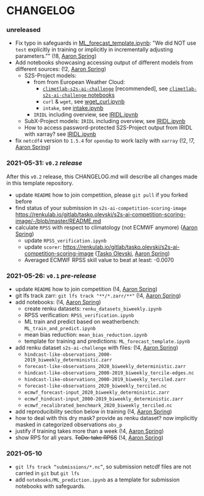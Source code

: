 # CHANGELOG

### unreleased

- Fix typo in safeguards in [ML_forecast_template.ipynb](https://renkulab.io/gitlab/aaron.spring/s2s-ai-challenge-template/-/blob/master/notebooks/ML_forecast_template.ipynb): "We did NOT use `test` explicitly in training or implicitly in incrementally adjusting parameters."" (!8, [Aaron Spring](https://renkulab.io/gitlab/aaron.spring))
- Add notebooks showcasing accessing output of different models from different sources: (!2, [Aaron Spring](https://renkulab.io/gitlab/aaron.spring))
    - S2S-Project models:
        - from from European Weather Cloud:
            - [`climetlab-s2s-ai-challenge`](https://github.com/ecmwf-lab/climetlab-s2s-ai-challenge/) [recommended], see [`climetlab-s2s-ai-challenge` notebooks](https://github.com/ecmwf-lab/climetlab-s2s-ai-challenge/tree/main/notebooks)
            - `curl` & `wget`, see [wget_curl.ipynb](https://renkulab.io/gitlab/aaron.spring/s2s-ai-challenge-template/-/blob/master/notebooks/data_access/wget_curl.ipynb)
            - `intake`, see [intake.ipynb](https://renkulab.io/gitlab/aaron.spring/s2s-ai-challenge-template/-/blob/master/notebooks/data_access/intake.ipynb)
        - `IRIDL` including overview, see [IRIDL.ipynb](https://renkulab.io/gitlab/aaron.spring/s2s-ai-challenge-template/-/blob/master/notebooks/data_access/IRIDL.ipynb)
    - SubX-Project models: `IRIDL` including overview, see [IRIDL.ipynb](https://renkulab.io/gitlab/aaron.spring/s2s-ai-challenge-template/-/blob/master/notebooks/data_access/IRIDL.ipynb)
    - How to access password-protected S2S-Project output from IRIDL with xarray? see [IRIDL.ipynb](https://renkulab.io/gitlab/aaron.spring/s2s-ai-challenge-template/-/blob/master/notebooks/data_access/IRIDL.ipynb)
- fix `netcdf4` version to `1.5.4` for `opendap` to work lazily with `xarray` (!2, !7, [Aaron Spring](https://renkulab.io/gitlab/aaron.spring))


### 2021-05-31: `v0.2` *release*

After this `v0.2` release, this CHANGELOG.md will describe all changes made in this template repository.

- update `README` how to join competition, please `git pull` if you forked before
- find status of your submission in `s2s-ai-competition-scoring-image` https://renkulab.io/gitlab/tasko.olevski/s2s-ai-competition-scoring-image/-/blob/master/README.md 
- calculate `RPSS` with respect to climatology (not ECMWF anymore) ([Aaron Spring](https://renkulab.io/gitlab/aaron.spring))
    - update `RPSS_verification.ipynb`
    - update `scorer`: https://renkulab.io/gitlab/tasko.olevski/s2s-ai-competition-scoring-image ([Tasko Olevski](https://renkulab.io/gitlab/tasko.olevski), [Aaron Spring](https://renkulab.io/gitlab/aaron.spring))
    - Averaged ECMWF RPSS skill value to beat at least: -0.0070


### 2021-05-26: `v0.1` *pre-release*

- update `README` how to join competition (!4, [Aaron Spring](https://renkulab.io/gitlab/aaron.spring))
- git lfs track zarr: `git lfs track "**/*.zarr/**"` (!4, [Aaron Spring](https://renkulab.io/gitlab/aaron.spring))
- add notebooks: (!4, [Aaron Spring](https://renkulab.io/gitlab/aaron.spring))
    - create renku datasets: `renku_datasets_biweekly.ipynb`
    - RPSS verification: `RPSS_verification.ipynb`
    - ML train and predict based on weatherbench: `ML_train_and_predict.ipynb`
    - mean bias reduction: `mean_bias_reduction.ipynb`
    - template for training and predictions: `ML_forecast_template.ipynb`
- add renku dataset `s2s-ai-challenge` with files: (!4, [Aaron Spring](https://renkulab.io/gitlab/aaron.spring))
    - `hindcast-like-observations_2000-2019_biweekly_deterministic.zarr`
    - `forecast-like-observations_2020_biweekly_deterministic.zarr`
    - `hindcast-like-observations_2000-2019_biweekly_tercile-edges.nc`
    - `hindcast-like-observations_2000-2019_biweekly_terciled.zarr`
    - `forecast-like-observations_2020_biweekly_terciled.nc`
    - `ecmwf_forecast-input_2020_biweekly_deterministic.zarr`
    - `ecmwf_hindcast-input_2000-2019_biweekly_deterministic.zarr`
    - `ecmwf_recalibrated_benchmark_2020_biweekly_terciled.nc`
- add reproducibility section below in training (!4, [Aaron Spring](https://renkulab.io/gitlab/aaron.spring))
- how to deal with this dry mask? provide as renku dataset? now implicitly masked in categorized observations `obs_p`
- justify if training takes more than a week (!4, [Aaron Spring](https://renkulab.io/gitlab/aaron.spring))
- show RPS for all years. ~~ToDo: take RPSS~~ (!4, [Aaron Spring](https://renkulab.io/gitlab/aaron.spring))



### 2021-05-10

- `git lfs track “submissions/*.nc”`, so submission netcdf files are not carried in `git` but `git lfs`
- add `notebooks/ML_prediction.ipynb` as a template for submission notebooks with safeguards.
